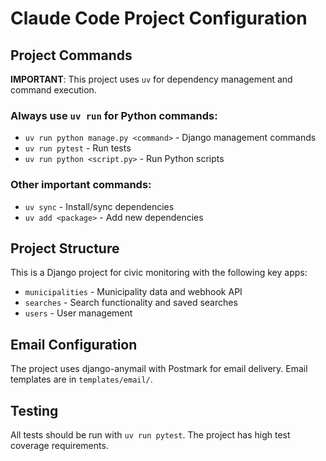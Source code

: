 # Claude Code Project Configuration

## Project Commands

**IMPORTANT**: This project uses `uv` for dependency management and command execution.

### Always use `uv run` for Python commands:
- `uv run python manage.py <command>` - Django management commands
- `uv run pytest` - Run tests
- `uv run python <script.py>` - Run Python scripts

### Other important commands:
- `uv sync` - Install/sync dependencies
- `uv add <package>` - Add new dependencies

## Project Structure

This is a Django project for civic monitoring with the following key apps:
- `municipalities` - Municipality data and webhook API
- `searches` - Search functionality and saved searches
- `users` - User management

## Email Configuration

The project uses django-anymail with Postmark for email delivery. Email templates are in `templates/email/`.

## Testing

All tests should be run with `uv run pytest`. The project has high test coverage requirements.
